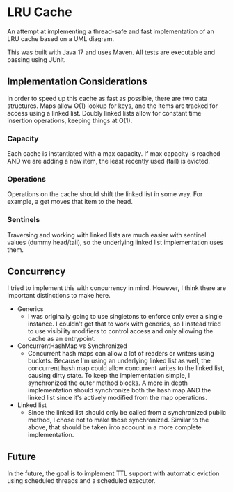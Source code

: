 # LRU Cache

An attempt at implementing a thread-safe and fast implementation of an LRU cache based on a UML diagram.

This was built with Java 17 and uses Maven. All tests are executable and passing using JUnit.

## Implementation Considerations

In order to speed up this cache as fast as possible, there are two data structures. Maps allow O(1) lookup for keys, and the items are tracked for access using a linked list. Doubly linked lists allow for constant time insertion operations, keeping things at O(1).

### Capacity

Each cache is instantiated with a max capacity. If max capacity is reached AND we are adding a new item, the least recently used (tail) is evicted.

### Operations

Operations on the cache should shift the linked list in some way. For example, a get moves that item to the head.

### Sentinels

Traversing and working with linked lists are much easier with sentinel values (dummy head/tail), so the underlying linked list implementation uses them.

## Concurrency

I tried to implement this with concurrency in mind. However, I think there are important distinctions to make here.

* Generics
  * I was originally going to use singletons to enforce only ever a single instance. I couldn't get that to work with generics, so I instead tried to use visibility modifiers to control access and only allowing the cache as an entrypoint.
* ConcurrentHashMap vs Synchronized
  * Concurrent hash maps can allow a lot of readers or writers using buckets. Because I'm using an underlying linked list as well, the concurrent hash map could allow concurrent writes to the linked list, causing dirty state. To keep the implementation simple, I synchronized the outer method blocks. A more in depth implementation should synchronize both the hash map AND the linked list since it's actively modified from the map operations.
* Linked list
  * Since the linked list should only be called from a synchronized public method, I chose not to make those synchronized. Similar to the above, that should be taken into account in a more complete implementation.

## Future

In the future, the goal is to implement TTL support with automatic eviction using scheduled threads and a scheduled executor.